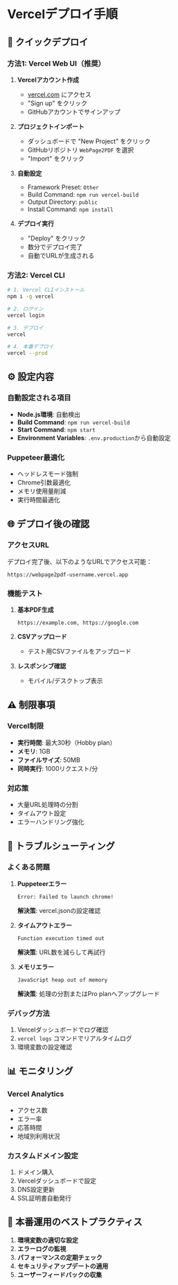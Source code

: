 # Vercelデプロイ手順

## 🚀 クイックデプロイ

### 方法1: Vercel Web UI（推奨）

1. **Vercelアカウント作成**
   - [vercel.com](https://vercel.com) にアクセス
   - "Sign up" をクリック
   - GitHubアカウントでサインアップ

2. **プロジェクトインポート**
   - ダッシュボードで "New Project" をクリック
   - GitHubリポジトリ `WebPage2PDF` を選択
   - "Import" をクリック

3. **自動設定**
   - Framework Preset: `Other`
   - Build Command: `npm run vercel-build`
   - Output Directory: `public`
   - Install Command: `npm install`

4. **デプロイ実行**
   - "Deploy" をクリック
   - 数分でデプロイ完了
   - 自動でURLが生成される

### 方法2: Vercel CLI

```bash
# 1. Vercel CLIインストール
npm i -g vercel

# 2. ログイン
vercel login

# 3. デプロイ
vercel

# 4. 本番デプロイ
vercel --prod
```

## ⚙️ 設定内容

### 自動設定される項目
- **Node.js環境**: 自動検出
- **Build Command**: `npm run vercel-build`
- **Start Command**: `npm start`
- **Environment Variables**: `.env.production`から自動設定

### Puppeteer最適化
- ヘッドレスモード強制
- Chrome引数最適化
- メモリ使用量削減
- 実行時間最適化

## 🌐 デプロイ後の確認

### アクセスURL
デプロイ完了後、以下のようなURLでアクセス可能：
```
https://webpage2pdf-username.vercel.app
```

### 機能テスト
1. **基本PDF生成**
   ```
   https://example.com, https://google.com
   ```

2. **CSVアップロード**
   - テスト用CSVファイルをアップロード

3. **レスポンシブ確認**
   - モバイル/デスクトップ表示

## ⚠️ 制限事項

### Vercel制限
- **実行時間**: 最大30秒（Hobby plan）
- **メモリ**: 1GB
- **ファイルサイズ**: 50MB
- **同時実行**: 1000リクエスト/分

### 対応策
- 大量URL処理時の分割
- タイムアウト設定
- エラーハンドリング強化

## 🔧 トラブルシューティング

### よくある問題

1. **Puppeteerエラー**
   ```
   Error: Failed to launch chrome!
   ```
   **解決策**: vercel.jsonの設定確認

2. **タイムアウトエラー**
   ```
   Function execution timed out
   ```
   **解決策**: URL数を減らして再試行

3. **メモリエラー**
   ```
   JavaScript heap out of memory
   ```
   **解決策**: 処理の分割またはPro planへアップグレード

### デバッグ方法
1. Vercelダッシュボードでログ確認
2. `vercel logs` コマンドでリアルタイムログ
3. 環境変数の設定確認

## 📊 モニタリング

### Vercel Analytics
- アクセス数
- エラー率
- 応答時間
- 地域別利用状況

### カスタムドメイン設定
1. ドメイン購入
2. Vercelダッシュボードで設定
3. DNS設定更新
4. SSL証明書自動発行

## 🚀 本番運用のベストプラクティス

1. **環境変数の適切な設定**
2. **エラーログの監視**
3. **パフォーマンスの定期チェック**
4. **セキュリティアップデートの適用**
5. **ユーザーフィードバックの収集**
